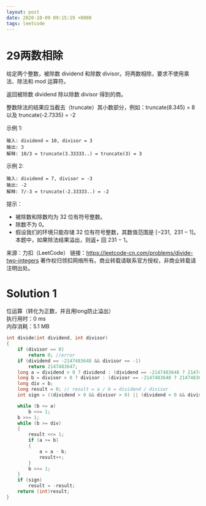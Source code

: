 ```yaml
---
layout: post
date: 2020-10-09 09:15:19 +0800
tags: leetcode
---
```


# 29两数相除

给定两个整数，被除数 dividend 和除数 divisor。将两数相除，要求不使用乘法、除法和 mod 运算符。

返回被除数 dividend 除以除数 divisor 得到的商。

整数除法的结果应当截去（truncate）其小数部分，例如：truncate(8.345) = 8 以及 truncate(-2.7335) = -2

示例 1:
```
输入: dividend = 10, divisor = 3
输出: 3
解释: 10/3 = truncate(3.33333..) = truncate(3) = 3
```
示例 2:
```
输入: dividend = 7, divisor = -3
输出: -2
解释: 7/-3 = truncate(-2.33333..) = -2
```
提示：
+ 被除数和除数均为 32 位有符号整数。
+ 除数不为 0。
+ 假设我们的环境只能存储 32 位有符号整数，其数值范围是 [−231,  231 − 1]。本题中，如果除法结果溢出，则返+ 回 231 − 1。

来源：力扣（LeetCode）
链接：https://leetcode-cn.com/problems/divide-two-integers
著作权归领扣网络所有。商业转载请联系官方授权，非商业转载请注明出处。

# Solution 1
位运算（转化为正数，并且用long防止溢出）  
执行用时：0 ms  
内存消耗：5.1 MB  
``` c
int divide(int dividend, int divisor)
{
    if (divisor == 0)
        return 0; //error
    if (dividend == -2147483648 && divisor == -1)
        return 2147483647;
    long a = dividend > 0 ? dividend : (dividend == -2147483648 ? 2147483648 : -dividend);
    long b = divisor > 0 ? divisor : (divisor == -2147483648 ? 2147483648 : -divisor);
    long div = b;
    long result = 0; // result = a / b = dividend / divisor
    int sign = ((dividend > 0 && divisor > 0) || (dividend < 0 && divisor < 0)) ? 0 : 1;

    while (b <= a)
        b <<= 1;
    b >>= 1;
    while (b >= div)
    {
        result <<= 1;
        if (a >= b)
        {
            a = a - b;
            result++;
        }
        b >>= 1;
    }
    if (sign)
        result = -result;
    return (int)result;
}
```